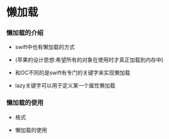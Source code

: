                    

# 懒加载

### 懒加载的介绍

*   swift中也有懒加载的方式

*   (苹果的设计思想:希望所有的对象在使用时才真正加载到内存中)
*   和OC不同的是swift有专门的关键字来实现懒加载
*   lazy关键字可以用于定义某一个属性懒加载

### 懒加载的使用

*   格式



*   懒加载的使用
 
    
